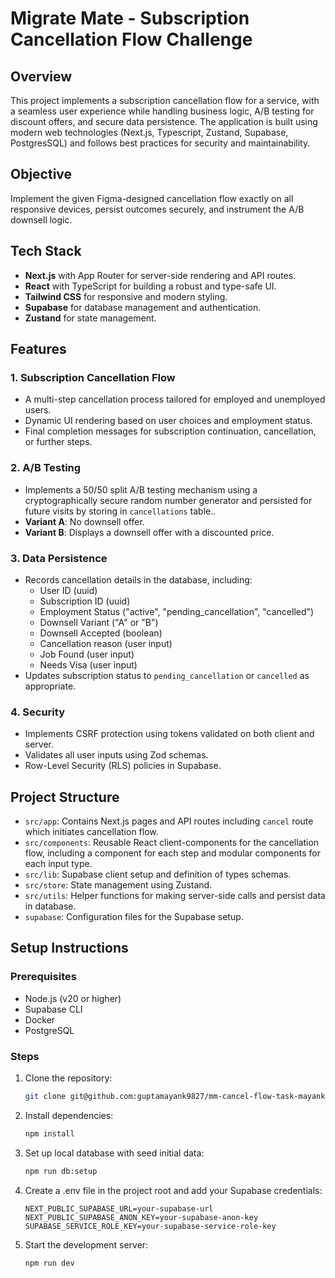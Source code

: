 # Migrate Mate - Subscription Cancellation Flow Challenge

## Overview

This project implements a subscription cancellation flow for a service, with a seamless user experience while handling business logic, A/B testing for discount offers, and secure data persistence. The application is built using modern web technologies (Next.js, Typescript, Zustand, Supabase, PostgresSQL) and follows best practices for security and maintainability.

## Objective

Implement the given Figma-designed cancellation flow exactly on all responsive devices, persist outcomes securely, and instrument the A/B downsell logic.


## Tech Stack

- **Next.js** with App Router for server-side rendering and API routes.
- **React** with TypeScript for building a robust and type-safe UI.
- **Tailwind CSS** for responsive and modern styling.
- **Supabase** for database management and authentication.
- **Zustand** for state management.

## Features

### 1. Subscription Cancellation Flow

- A multi-step cancellation process tailored for employed and unemployed users.
- Dynamic UI rendering based on user choices and employment status.
- Final completion messages for subscription continuation, cancellation, or further steps.

### 2. A/B Testing

- Implements a 50/50 split A/B testing mechanism using a cryptographically secure random number generator and persisted for future visits by storing in `cancellations` table..
- **Variant A**: No downsell offer.
- **Variant B**: Displays a downsell offer with a discounted price.

### 3. Data Persistence

- Records cancellation details in the database, including:
  - User ID (uuid)
  - Subscription ID (uuid)
  - Employment Status ("active", "pending_cancellation", "cancelled")
  - Downsell Variant ("A" or "B")
  - Downsell Accepted (boolean)
  - Cancellation reason (user input)
  - Job Found (user input)
  - Needs Visa (user input)
- Updates subscription status to `pending_cancellation` or `cancelled` as appropriate.

### 4. Security

- Implements CSRF protection using tokens validated on both client and server.
- Validates all user inputs using Zod schemas.
- Row-Level Security (RLS) policies in Supabase.

## Project Structure

- `src/app`: Contains Next.js pages and API routes including `cancel` route which initiates cancellation flow.
- `src/components`: Reusable React client-components for the cancellation flow, including a component for each step and modular components for each input type.
- `src/lib`: Supabase client setup and definition of types schemas.
- `src/store`: State management using Zustand.
- `src/utils`: Helper functions for making server-side calls and persist data in database.
- `supabase`: Configuration files for the Supabase setup.

## Setup Instructions

### Prerequisites

- Node.js (v20 or higher)
- Supabase CLI
- Docker
- PostgreSQL

### Steps

1. Clone the repository:
   ```bash
   git clone git@github.com:guptamayank9827/mm-cancel-flow-task-mayank.git
   ```
2. Install dependencies:
   ```bash
   npm install
   ```
3. Set up local database with seed initial data:
   ```bash
   npm run db:setup
   ```
4. Create a .env file in the project root and add your Supabase credentials:
   ```env
   NEXT_PUBLIC_SUPABASE_URL=your-supabase-url
   NEXT_PUBLIC_SUPABASE_ANON_KEY=your-supabase-anon-key
   SUPABASE_SERVICE_ROLE_KEY=your-supabase-service-role-key
   ```
5. Start the development server:
   ```bash
   npm run dev
   ```